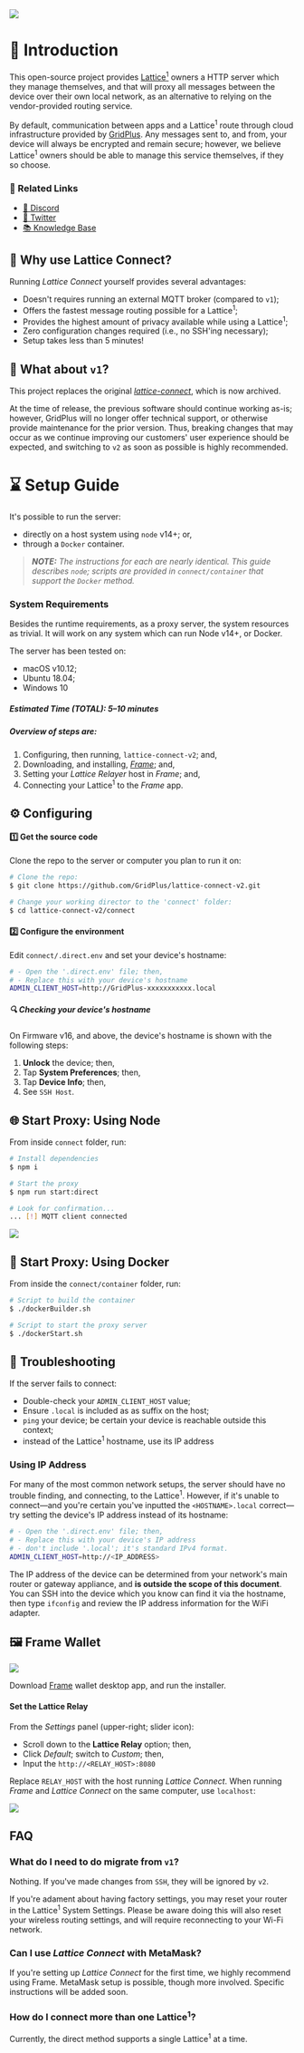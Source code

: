 <img src="assets/banner.png" />

# 👋 Introduction
This open-source project provides [Lattice<sup>1</sup>](https://gridplus.io/lattice) owners a HTTP server which they manage themselves, and that will proxy all messages between the device over their own local network, as an alternative to relying on the vendor-provided routing service. 

By default, communication between apps and a Lattice<sup>1</sup> route through cloud infrastructure provided by [GridPlus](https://gridplus.io). Any messages sent to, and from, your device will always be encrypted and remain secure; however, we believe Lattice<sup>1</sup> owners should be able to manage this service themselves, if they so choose.

### 🔗 Related Links
 - [📢 Discord](https://twitter.com/gridplus)
 - [🐤 Twitter](https://discord.gg/Bt5fVDTJb9)
 - [📚 Knowledge Base](https://docs.gridplus.io)
&nbsp;

## 🤔 Why use Lattice Connect?

Running _Lattice Connect_ yourself provides several advantages:

 - Doesn't requires running an external MQTT broker (compared to `v1`);
 - Offers the fastest message routing possible for a Lattice<sup>1</sup>;
 - Provides the highest amount of privacy available while using a Lattice<sup>1</sup>;
 - Zero configuration changes required (i.e., no SSH'ing necessary);
 - Setup takes less than 5 minutes!

## 🚨 What about `v1`?
This project replaces the original _[lattice-connect](https://github.com/GridPlus/lattice-connect)_, which is now archived. 

At the time of release, the previous software should continue working as-is; however, GridPlus will no longer offer technical support, or otherwise provide maintenance for the prior version. Thus, breaking changes that may occur as we continue improving our customers' user experience should be expected, and switching to `v2` as soon as possible is highly recommended.

# ⌛️ Setup Guide

It's possible to run the server:

 - directly on a host system using `node` v14+; or,
 - through a `Docker` container.

> _**NOTE:** The instructions for each are nearly identical. This guide describes `node`;
scripts are provided in `connect/container` that support the `Docker` method._

### System Requirements

Besides the runtime requirements, as a proxy server, the system resources as trivial. It will work on any system which can run Node v14+, or Docker.

The server has been tested on:

 - macOS v10.12;
 - Ubuntu 18.04;
 - Windows 10

##### Estimated Time (TOTAL): 5–10 minutes
##### Overview of steps are:

 1. Configuring, then running, `lattice-connect-v2`; and,
 2. Downloading, and installing, _[Frame](https://frame.sh)_; and,
 3. Setting your _Lattice Relayer_ host in _Frame_; and,
 4. Connecting your Lattice<sup>1</sup> to the _Frame_ app.

## ⚙️ Configuring

#### 1️⃣ Get the source code
Clone the repo to the server or computer you plan to run it on:

 ```sh
 # Clone the repo:
$ git clone https://github.com/GridPlus/lattice-connect-v2.git

# Change your working director to the 'connect' folder:
$ cd lattice-connect-v2/connect
```

#### 2️⃣ Configure the environment
Edit `connect/.direct.env` and set your device's hostname: 

```sh
# - Open the '.direct.env' file; then,
# - Replace this with your device's hostname 
ADMIN_CLIENT_HOST=http://GridPlus-xxxxxxxxxxx.local 
```
##### 🔍 Checking your device's hostname
On Firmware v16, and above, the device's hostname is shown with the following steps:

 1. **Unlock** the device; then,
 2. Tap **System Preferences**; then,
 3. Tap **Device Info**; then,
 4. See `SSH Host`.

## 🌐 Start Proxy: Using Node
From inside `connect` folder, run: 

```sh
# Install dependencies
$ npm i 

# Start the proxy
$ npm run start:direct

# Look for confirmation...
... [!] MQTT client connected
```

<img src="assets/start-direct.gif" />

## 🐬 Start Proxy: Using Docker
From inside the `connect/container` folder, run:

```sh
# Script to build the container
$ ./dockerBuilder.sh

# Script to start the proxy server
$ ./dockerStart.sh
```

## 🔬 Troubleshooting 

If the server fails to connect:

 - Double-check your `ADMIN_CLIENT_HOST` value;
 - Ensure `.local` is included as as suffix on the host;
 - `ping` your device; be certain your device is reachable outside this context;
 - instead of the Lattice<sup>1</sup> hostname, use its IP address
 
### Using IP Address
For many of the most common network setups, the server should have no trouble finding, and connecting, to the Lattice<sup>1</sup>. However, if it's unable to connect—and you're certain you've inputted the `<HOSTNAME>.local` correct—try setting the device's IP address instead of its hostname:

```sh
# - Open the '.direct.env' file; then,
# - Replace this with your device's IP address
# - don't include '.local'; it's standard IPv4 format.
ADMIN_CLIENT_HOST=http://<IP_ADDRESS>
```

The IP address of the device can be determined from your network's main router or gateway appliance, and **is outside the scope of this document**. You can SSH into the device which you know can find it via the hostname, then type `ifconfig` and review the IP address information for the WiFi adapter.

## 🖼 Frame Wallet

<img src="assets/frame-install.png" />

 Download [Frame](https://frame.sh) wallet desktop app, and run the installer.

#### Set the Lattice Relay

From the _Settings_ panel (upper-right; slider icon):

 - Scroll down to the **Lattice Relay** option; then,
 - Click _Default_; switch to _Custom_; then,
 - Input the `http://<RELAY_HOST>:8080`

Replace `RELAY_HOST` with the host running _Lattice Connect_.
When running _Frame_ and _Lattice Connect_ on the same computer, use `localhost`:

<img src="assets/lattice-relay.png" />

## FAQ

### What do I need to do migrate from `v1`?
Nothing. If you've made changes from `SSH`, they will be ignored by `v2`. 

If you're adament about having factory settings, you may reset your router in the Lattice<sup>1</sup> System Settings. Please be aware doing this will also reset your wireless routing settings, and will require reconnecting to your Wi-Fi network.

### Can I use _Lattice Connect_ with MetaMask?
If you're setting up _Lattice Connect_ for the first time, we highly recommend using Frame. MetaMask setup is possible, though more involved. Specific instructions will be added soon.

### How do I connect more than one Lattice<sup>1</sup>?
Currently, the direct method supports a single Lattice<sup>1</sup> at a time.
